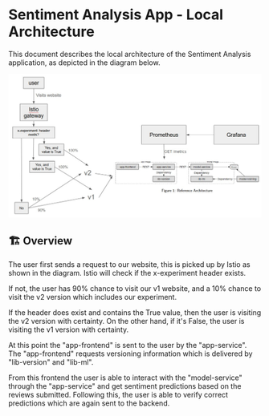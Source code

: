 # Sentiment Analysis App - Local Architecture

This document describes the local architecture of the Sentiment Analysis application, as depicted in the diagram below.

![Local Architecture](architecture.jpg)

## 🏗️ Overview

The user first sends a request to our website, this is picked up by Istio as shown in the diagram. Istio will check if the x-experiment header exists. 

If not, the user has 90% chance to visit our v1 website, and a 10% chance to visit the v2 version which includes our experiment. 

If the header does exist and contains the True value, then the user is visiting the v2 version with certainty. On the other hand, if it's False, the user is visiting the v1 version with certainty. 

At this point the "app-frontend" is sent to the user by the "app-service". 
The "app-frontend" requests versioning information which is delivered by "lib-version" and "lib-ml". 

From this frontend the user is able to interact with the "model-service" through the "app-service" and get sentiment predictions based on the reviews submitted. 
Following this, the user is able to verify correct predictions which are again sent to the backend.
